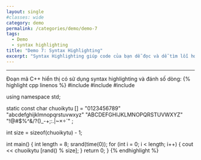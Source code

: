 ```yaml
---
layout: single
#classes: wide
category: demo
permalink: /categories/demo/demo-7
tags:
  - Demo 
  - syntax highlighting
title: "Demo 7: Syntax Highlighting"
excerpt: "Syntax Highlighting giúp code của bạn dễ đọc và dễ tìm lỗi hơn." 
---
```

---
Đoạn mã C++ hiển thị có sử dụng syntax highlighting và đánh số dòng:
{% highlight cpp linenos %}
#include <iostream>
#include <cstdlib>
#include <ctime>

using namespace std;

static const char chuoikytu [] =
"0123456789"
"abcdefghijklmnopqrstuvwxyz"
"ABCDEFGHIJKLMNOPQRSTUVWXYZ"
"!@#$%^&/?()_-+;:.|~×÷`" ;

int size = sizeof(chuoikytu) - 1;

int main()
{
    int length = 8;
    srand(time(0));
    for (int i = 0; i < length; i++)
    {
        cout << chuoikytu [rand() % size];
    }
    return 0;
}
{% endhighlight %}
